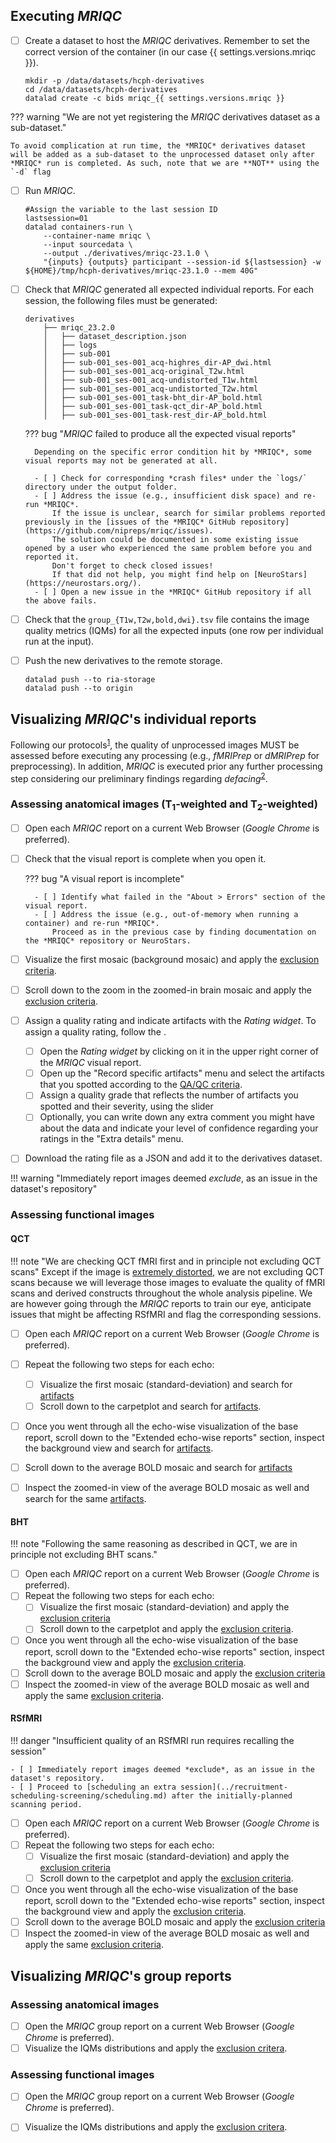 ## Executing *MRIQC*

- [ ] Create a dataset to host the *MRIQC* derivatives.
    Remember to set the correct version of the container (in our case {{ settings.versions.mriqc }}).
    ``` shell
    mkdir -p /data/datasets/hcph-derivatives
    cd /data/datasets/hcph-derivatives
    datalad create -c bids mriqc_{{ settings.versions.mriqc }}
    ```
??? warning "We are not yet registering the *MRIQC* derivatives dataset as a sub-dataset."

    To avoid complication at run time, the *MRIQC* derivatives dataset will be added as a sub-dataset to the unprocessed dataset only after *MRIQC* run is completed. As such, note that we are **NOT** using the `-d` flag

- [ ] Run *MRIQC*.
    ```shell
    #Assign the variable to the last session ID
    lastsession=01
    datalad containers-run \
        --container-name mriqc \
        --input sourcedata \
        --output ./derivatives/mriqc-23.1.0 \
        "{inputs} {outputs} participant --session-id ${lastsession} -w ${HOME}/tmp/hcph-derivatives/mriqc-23.1.0 --mem 40G"
    ```

- [ ] Check that *MRIQC* generated all expected individual reports.
    For each session, the following files must be generated:
    ``` text
    derivatives
        ├── mriqc_23.2.0
        │   ├── dataset_description.json
        │   ├── logs
        │   ├── sub-001
        │   ├── sub-001_ses-001_acq-highres_dir-AP_dwi.html
        │   ├── sub-001_ses-001_acq-original_T2w.html
        │   ├── sub-001_ses-001_acq-undistorted_T1w.html
        │   ├── sub-001_ses-001_acq-undistorted_T2w.html
        │   ├── sub-001_ses-001_task-bht_dir-AP_bold.html
        │   ├── sub-001_ses-001_task-qct_dir-AP_bold.html
        │   ├── sub-001_ses-001_task-rest_dir-AP_bold.html
    ```

    ??? bug "*MRIQC* failed to produce all the expected visual reports"

        Depending on the specific error condition hit by *MRIQC*, some visual reports may not be generated at all.
        
        - [ ] Check for corresponding *crash files* under the `logs/` directory under the output folder.
        - [ ] Address the issue (e.g., insufficient disk space) and re-run *MRIQC*.
            If the issue is unclear, search for similar problems reported previously in the [issues of the *MRIQC* GitHub repository](https://github.com/nipreps/mriqc/issues).
            The solution could be documented in some existing issue opened by a user who experienced the same problem before you and reported it.
            Don't forget to check closed issues!
            If that did not help, you might find help on [NeuroStars](https://neurostars.org/).
        - [ ] Open a new issue in the *MRIQC* GitHub repository if all the above fails.

- [ ] Check that the `group_{T1w,T2w,bold,dwi}.tsv` file contains the image quality metrics (IQMs) for all the expected inputs (one row per individual run at the input).
- [ ] Push the new derivatives to the remote storage.
    ```shell
    datalad push --to ria-storage
    datalad push --to origin
    ```

## Visualizing *MRIQC*'s individual reports

Following our protocols<sup>[1]</sup>, the quality of unprocessed images MUST be assessed before executing any processing (e.g., *fMRIPrep* or *dMRIPrep* for preprocessing).
In addition, *MRIQC* is executed prior any further processing step considering our preliminary findings regarding *defacing*<sup>[2]</sup>.

### Assessing anatomical images (T<sub>1</sub>-weighted and T<sub>2</sub>-weighted)
- [ ] Open each *MRIQC* report on a current Web Browser (*Google Chrome* is preferred).
- [ ] Check that the visual report is complete when you open it.

    ??? bug "A visual report is incomplete"

        - [ ] Identify what failed in the "About > Errors" section of the visual report.
        - [ ] Address the issue (e.g., out-of-memory when running a container) and re-run *MRIQC*.
            Proceed as in the previous case by finding documentation on the *MRIQC* repository or NeuroStars.

- [ ] Visualize the first mosaic (background mosaic) and apply the [exclusion criteria](qaqc-criteria.md#view-of-the-background-of-the-anatomical-image).
- [ ] Scroll down to the zoom in the zoomed-in brain mosaic and apply the [exclusion criteria](qaqc-criteria.md#zoomed-in-mosaic-view-of-the-brain).
- [ ] Assign a quality rating and indicate artifacts with the *Rating widget*.
    To assign a quality rating, follow the .
    - [ ] Open the *Rating widget* by clicking on it in the upper right corner of the *MRIQC* visual report.
    - [ ] Open up the "Record specific artifacts" menu and select the artifacts that you spotted according to the [QA/QC criteria](qaqc-criteria.md).
    - [ ] Assign a quality grade that reflects the number of artifacts you spotted and their severity, using the slider
    - [ ] Optionally, you can write down any extra comment you might have about the data and indicate your level of confidence regarding your ratings in the "Extra details" menu.
- [ ] Download the rating file as a JSON and add it to the derivatives dataset.

!!! warning "Immediately report images deemed *exclude*, as an issue in the dataset's repository"

### Assessing functional images

#### QCT

!!! note "We are checking QCT fMRI first and in principle not excluding QCT scans"
    Except if the image is [extremely distorted](qaqc-criteria.md#task-fmri-exclusion-criteria), we are not excluding QCT scans because we will leverage those images to evaluate the quality of fMRI scans and derived constructs throughout the whole analysis pipeline. We are however going through the *MRIQC* reports to train our eye, anticipate issues that might be affecting RSfMRI and flag the corresponding sessions.

- [ ] Open each *MRIQC* report on a current Web Browser (*Google Chrome* is preferred).
- [ ] Repeat the following two steps for each echo:
    - [ ] Visualize the first mosaic (standard-deviation) and search for [artifacts](qaqc-criteria.md#standard-deviation-of-signal-through-time)
    - [ ] Scroll down to the carpetplot and search for [artifacts](qaqc-criteria.md#carpetplot-and-nuisance-signals).
- [ ] Once you went through all the echo-wise visualization of the base report, scroll down to the "Extended echo-wise reports" section, inspect the background view and search for [artifacts](qaqc-criteria.md#view-of-the-background-of-the-voxel-wise-average-of-the-bold-timeseries).
- [ ] Scroll down to the average BOLD mosaic and search for [artifacts](qaqc-criteria.md#average-signal-through-time)
- [ ] Inspect the zoomed-in view of the average BOLD mosaic as well and search for the same [artifacts](qaqc-criteria.md#average-signal-through-time).


#### BHT

!!! note "Following the same reasoning as described in QCT, we are in principle not excluding BHT scans."

- [ ] Open each *MRIQC* report on a current Web Browser (*Google Chrome* is preferred).
- [ ] Repeat the following two steps for each echo:
    - [ ] Visualize the first mosaic (standard-deviation) and apply the [exclusion criteria](qaqc-criteria.md#standard-deviation-of-signal-through-time)
    - [ ] Scroll down to the carpetplot and apply the [exclusion criteria](qaqc-criteria.md#carpetplot-and-nuisance-signals).
- [ ] Once you went through all the echo-wise visualization of the base report, scroll down to the "Extended echo-wise reports" section, inspect the background view and apply the [exclusion criteria](qaqc-criteria.md#view-of-the-background-of-the-voxel-wise-average-of-the-bold-timeseries).
- [ ] Scroll down to the average BOLD mosaic and apply the [exclusion criteria](qaqc-criteria.md#average-signal-through-time)
- [ ] Inspect the zoomed-in view of the average BOLD mosaic as well and apply the same [exclusion criteria](qaqc-criteria.md#average-signal-through-time).

#### RSfMRI

!!! danger "Insufficient quality of an RSfMRI run requires recalling the session"

    - [ ] Immediately report images deemed *exclude*, as an issue in the dataset's repository.
    - [ ] Proceed to [scheduling an extra session](../recruitment-scheduling-screening/scheduling.md) after the initially-planned scanning period.

- [ ] Open each *MRIQC* report on a current Web Browser (*Google Chrome* is preferred).
- [ ] Repeat the following two steps for each echo:
    - [ ] Visualize the first mosaic (standard-deviation) and apply the [exclusion criteria](qaqc-criteria.md#standard-deviation-of-signal-through-time)
    - [ ] Scroll down to the carpetplot and apply the [exclusion criteria](qaqc-criteria.md#carpetplot-and-nuisance-signals). 
- [ ] Once you went through all the echo-wise visualization of the base report, scroll down to the "Extended echo-wise reports" section, inspect the background view and apply the [exclusion criteria](qaqc-criteria.md#view-of-the-background-of-the-voxel-wise-average-of-the-bold-timeseries).
- [ ] Scroll down to the average BOLD mosaic and apply the [exclusion criteria](qaqc-criteria.md#average-signal-through-time)
- [ ] Inspect the zoomed-in view of the average BOLD mosaic as well and apply the same [exclusion criteria](qaqc-criteria.md#average-signal-through-time).

## Visualizing *MRIQC*'s group reports

### Assessing anatomical images
- [ ] Open the *MRIQC* group report on a current Web Browser (*Google Chrome* is preferred).
- [ ] Visualize the IQMs distributions and apply the [exclusion critera](qaqc-criteria.md#group-report).

### Assessing functional images
- [ ] Open the *MRIQC* group report on a current Web Browser (*Google Chrome* is preferred).
- [ ] Visualize the IQMs distributions and apply the [exclusion critera](qaqc-criteria.md#group-report-1).


[1]: https://doi.org/10.3389/fnimg.2022.1073734 "Provins, C., … Esteban, O. (2023). Quality Control in functional MRI studies with MRIQC and fMRIPrep. Frontiers in Neuroimaging 1:1073734. doi:10.3389/fnimg.2022.1073734 (OA)."
[2]: https://rr.peercommunityin.org/articles/rec?id=346 "Provins, C., … Esteban, O. (2023). Defacing biases in manual and automated quality assessments of structural MRI with MRIQC, Stage 1 IPA (in principle acceptance) of Version 3 by Peer Community in Registered Reports."
